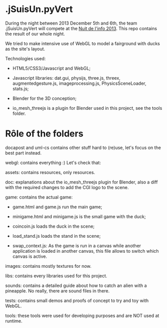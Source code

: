 .jSuisUn.pyVert
===============

During the night between 2013 December 5th and 6th, the team .jSuisUn.pyVert will compete at the [Nuit de l'info 2013](http://www.nuitdelinfo.com/). This repo contains the result of our whole night.

We tried to make intensive use of WebGL to model a fairground with ducks as the site's layout.

Technologies used:

* HTML5/CSS3/Javascript and WebGL;

* Javascript libraries: dat.gui, physijs, three.js, threex, augmentedgesture.js, imageprocessing.js, PhysicsSceneLoader, stats.js;

* Blender for the 3D conception;

* io_mesh_threejs is a plugin for Blender used in this project, see the tools folder.

Rôle of the folders
===================

docapost and uml-cs contains other stuff hard to (re)use, let's focus on the best part instead.

webgl: contains everything :) Let's check that:

assets: contains resources, only resources.

doc: explanations about the io_mesh_threejs plugin for Blender, also a diff with the required changes to add the CGI logo to the scene.

game: contains the actual game: 

* game.html and game.js run the main game;

* minigame.html and minigame.js is the small game with the duck;

* coincoin.js loads the duck in the scene;

* load_stand.js loads the stand in the scene;

* swap_context.js: As the game is run in a canvas while another application is loaded in another canvas, this file allows to switch which canvas is active.

images: contains mostly textures for now.

libs: contains every libraries used for this project.

sounds: contains a detailed guide about how to catch an alien with a pineapple. No really, there are sound files in there.

tests: contains small demos and proofs of concept to try and toy with WebGL. 

tools: these tools were used for developing purposes and are NOT used at runtime.
